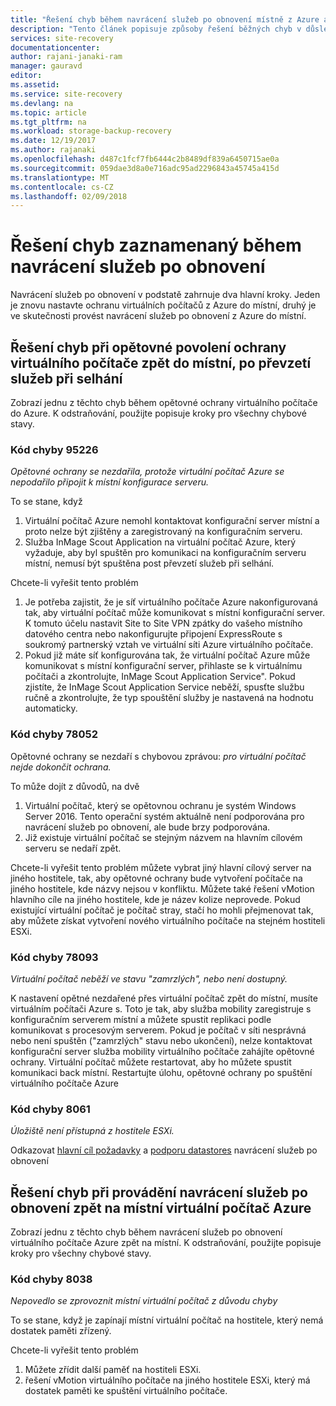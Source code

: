 ```yaml
---
title: "Řešení chyb během navrácení služeb po obnovení místně z Azure a nastavte znovu do Azure později | Microsoft Docs"
description: "Tento článek popisuje způsoby řešení běžných chyb v důsledku neúspěšného zpět na místní z Azure a během opětovné ochrany"
services: site-recovery
documentationcenter: 
author: rajani-janaki-ram
manager: gauravd
editor: 
ms.assetid: 
ms.service: site-recovery
ms.devlang: na
ms.topic: article
ms.tgt_pltfrm: na
ms.workload: storage-backup-recovery
ms.date: 12/19/2017
ms.author: rajanaki
ms.openlocfilehash: d487c1fcf7fb6444c2b8489df839a6450715ae0a
ms.sourcegitcommit: 059dae3d8a0e716adc95ad2296843a45745a415d
ms.translationtype: MT
ms.contentlocale: cs-CZ
ms.lasthandoff: 02/09/2018
---
```

# <a name="troubleshoot-errors-reported-during-the-process-of-failback"></a>Řešení chyb zaznamenaný během navrácení služeb po obnovení
Navrácení služeb po obnovení v podstatě zahrnuje dva hlavní kroky. Jeden je znovu nastavte ochranu virtuálních počítačů z Azure do místní, druhý je ve skutečnosti provést navrácení služeb po obnovení z Azure do místní.

## <a name="troubleshoot-errors-when-reprotecting-a-virtual-machine-back-to-on-premises-after-failover"></a>Řešení chyb při opětovné povolení ochrany virtuálního počítače zpět do místní, po převzetí služeb při selhání
Zobrazí jednu z těchto chyb během opětovné ochrany virtuálního počítače do Azure. K odstraňování, použijte popisuje kroky pro všechny chybové stavy.


### <a name="error-code-95226"></a>Kód chyby 95226

*Opětovné ochrany se nezdařila, protože virtuální počítač Azure se nepodařilo připojit k místní konfigurace serveru.*

To se stane, když 
1. Virtuální počítač Azure nemohl kontaktovat konfigurační server místní a proto nelze být zjištěny a zaregistrovaný na konfiguračním serveru. 
2. Služba InMage Scout Application na virtuální počítač Azure, který vyžaduje, aby byl spuštěn pro komunikaci na konfiguračním serveru místní, nemusí být spuštěna post převzetí služeb při selhání.

Chcete-li vyřešit tento problém
1. Je potřeba zajistit, že je síť virtuálního počítače Azure nakonfigurovaná tak, aby virtuální počítač může komunikovat s místní konfigurační server. K tomuto účelu nastavit Site to Site VPN zpátky do vašeho místního datového centra nebo nakonfigurujte připojení ExpressRoute s soukromý partnerský vztah ve virtuální síti Azure virtuálního počítače. 
2. Pokud již máte síť konfigurována tak, že virtuální počítač Azure může komunikovat s místní konfigurační server, přihlaste se k virtuálnímu počítači a zkontrolujte, InMage Scout Application Service". Pokud zjistíte, že InMage Scout Application Service neběží, spusťte službu ručně a zkontrolujte, že typ spouštění služby je nastavená na hodnotu automaticky.

### <a name="error-code-78052"></a>Kód chyby 78052
Opětovné ochrany se nezdaří s chybovou zprávou: *pro virtuální počítač nejde dokončit ochrana.*

To může dojít z důvodů, na dvě
1. Virtuální počítač, který se opětovnou ochranu je systém Windows Server 2016. Tento operační systém aktuálně není podporována pro navrácení služeb po obnovení, ale bude brzy podporována.
2. Již existuje virtuální počítač se stejným názvem na hlavním cílovém serveru se nedaří zpět.

Chcete-li vyřešit tento problém můžete vybrat jiný hlavní cílový server na jiného hostitele, tak, aby opětovné ochrany bude vytvoření počítače na jiného hostitele, kde názvy nejsou v konfliktu. Můžete také řešení vMotion hlavního cíle na jiného hostitele, kde je název kolize neprovede. Pokud existující virtuální počítač je počítač stray, stačí ho mohli přejmenovat tak, aby můžete získat vytvoření nového virtuálního počítače na stejném hostiteli ESXi.

### <a name="error-code-78093"></a>Kód chyby 78093

*Virtuální počítač neběží ve stavu "zamrzlých", nebo není dostupný.*

K nastavení opětné nezdařené přes virtuální počítač zpět do místní, musíte virtuálním počítači Azure s. Toto je tak, aby služba mobility zaregistruje s konfiguračním serverem místní a můžete spustit replikaci podle komunikovat s procesovým serverem. Pokud je počítač v síti nesprávná nebo není spuštěn ("zamrzlých" stavu nebo ukončení), nelze kontaktovat konfigurační server služba mobility virtuálního počítače zahájíte opětovné ochrany. Virtuální počítač můžete restartovat, aby ho můžete spustit komunikaci back místní. Restartujte úlohu, opětovné ochrany po spuštění virtuálního počítače Azure

### <a name="error-code-8061"></a>Kód chyby 8061

*Úložiště není přístupná z hostitele ESXi.*

Odkazovat [hlavní cíl požadavky](site-recovery-how-to-reprotect.md#common-things-to-check-after-completing-installation-of-the-master-target-server) a [podporu datastores](site-recovery-how-to-reprotect.md#what-datastore-types-are-supported-on-the-on-premises-esxi-host-during-failback) navrácení služeb po obnovení


## <a name="troubleshoot-errors-when-performing-a-failback-of-an-azure-virtual-machine-back-to-on-premises"></a>Řešení chyb při provádění navrácení služeb po obnovení zpět na místní virtuální počítač Azure
Zobrazí jednu z těchto chyb během navrácení služeb po obnovení virtuálního počítače Azure zpět na místní. K odstraňování, použijte popisuje kroky pro všechny chybové stavy.

### <a name="error-code-8038"></a>Kód chyby 8038

*Nepovedlo se zprovoznit místní virtuální počítač z důvodu chyby*

To se stane, když je zapínají místní virtuální počítač na hostitele, který nemá dostatek paměti zřízený.

Chcete-li vyřešit tento problém

1. Můžete zřídit další paměť na hostiteli ESXi.
1. řešení vMotion virtuálního počítače na jiného hostitele ESXi, který má dostatek paměti ke spuštění virtuálního počítače.